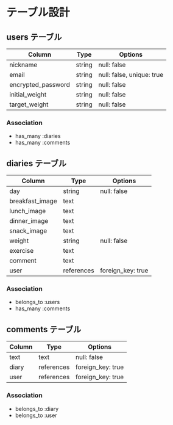 # テーブル設計

## users テーブル

| Column             | Type   | Options                   |
| ------------------ | ------ | ------------------------- |
| nickname           | string | null: false               |
| email              | string | null: false, unique: true |
| encrypted_password | string | null: false               |
| initial_weight     | string | null: false               |
| target_weight      | string | null: false               |

### Association

- has_many :diaries
- has_many :comments

## diaries テーブル

| Column          | Type       | Options           |
| --------------- | ---------- | ----------------- |
| day             | string     | null: false       |
| breakfast_image | text       |                   |
| lunch_image     | text       |                   |
| dinner_image    | text       |                   |
| snack_image     | text       |                   |
| weight          | string     | null: false       |
| exercise        | text       |                   |
| comment         | text       |                   |
| user            | references | foreign_key: true |

### Association

- belongs_to :users
- has_many :comments

## comments テーブル

| Column             | Type       | Options           |
| ------------------ | ---------- | ----------------- |
| text               | text       | null: false       |
| diary              | references | foreign_key: true |
| user               | references | foreign_key: true |

### Association

- belongs_to :diary
- belongs_to :user